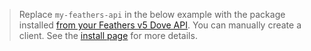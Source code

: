 <BlockQuote label="Note about Feathers Types" type="info">

Replace `my-feathers-api` in the below example with the package installed
[from your Feathers v5 Dove API](https://feathersjs.com/guides/cli/client.html). You can manually create a client. See
the [install page](/setup/install#install-typed-client) for more details.

</BlockQuote>
